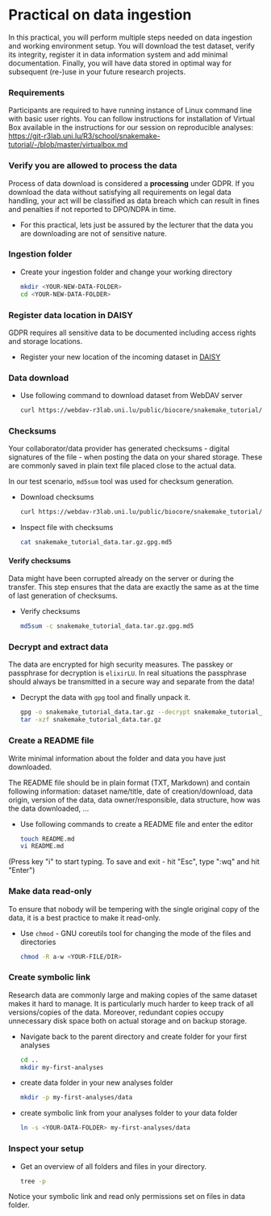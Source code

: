 # Practical on data ingestion

In this practical, you will perform multiple steps needed on data ingestion and working environment setup. You will download the test dataset, verify its integrity, register it in data information system and add minimal documentation. Finally, you will have data stored in optimal way for subsequent (re-)use in your future research projects.

### Requirements

Participants are required to have running instance of Linux command line with basic user rights.
You can follow instructions for installation of Virtual Box available in the instructions for our session on reproducible analyses:
https://git-r3lab.uni.lu/R3/school/snakemake-tutorial/-/blob/master/virtualbox.md

### Verify you are allowed to process the data

Process of data download is considered a **processing** under GDPR. If you download the data without satisfying all requirements on legal data handling, your act will be classified as data breach which can result in fines and penalties if not reported to DPO/NDPA in time.

* For this practical, lets just be assured by the lecturer that the data you are downloading are not of sensitive nature.

### Ingestion folder

* Create your ingestion folder and change your working directory

  ```bash
  mkdir <YOUR-NEW-DATA-FOLDER>
  cd <YOUR-NEW-DATA-FOLDER>
  ```

### Register data location in DAISY

GDPR requires all sensitive data to be documented including access rights and storage locations.

* Register your new location of the incoming dataset in [DAISY](https://daisy-demo.elixir-luxembourg.org/)

### Data download

* Use following command to download dataset from WebDAV server

  ```bash
  curl https://webdav-r3lab.uni.lu/public/biocore/snakemake_tutorial/snakemake_tutorial_data.tar.gz.gpg -o snakemake_tutorial_data.tar.gz.gpg
  ```

### Checksums

Your collaborator/data provider has generated checksums - digital signatures of the file - when posting the data on your shared storage. These are commonly saved in plain text file placed close to the actual data.

In our test scenario, `md5sum` tool was used for checksum generation.

* Download checksums

  ```bash
  curl https://webdav-r3lab.uni.lu/public/biocore/snakemake_tutorial/snakemake_tutorial_data.tar.gz.gpg.md5 -o snakemake_tutorial_data.tar.gz.gpg.md5
  ```

* Inspect file with checksums

  ```bash
  cat snakemake_tutorial_data.tar.gz.gpg.md5
  ```

#### Verify checksums

Data might have been corrupted already on the server or during the transfer. This step ensures that the data are exactly the same as at the time of last generation of checksums.

* Verify checksums

  ```bash
  md5sum -c snakemake_tutorial_data.tar.gz.gpg.md5
  ```

### Decrypt and extract data

The data are encrypted for high security measures. The passkey or passphrase for decryption is `elixirLU`. In real situations the passphrase should always be transmitted in a secure way and separate from the data!

* Decrypt the data with `gpg` tool and finally unpack it.

  ```bash
  gpg -o snakemake_tutorial_data.tar.gz --decrypt snakemake_tutorial_data.tar.gz.gpg
  tar -xzf snakemake_tutorial_data.tar.gz
  ```

### Create a README file

Write minimal information about the folder and data you have just downloaded.

The README file should be in plain format (TXT, Markdown) and contain following information: dataset name/title, date of creation/download, data origin, version of the data, data owner/responsible, data structure, how was the data downloaded, ...

* Use following commands to create a README file and enter the editor

  ```bash
  touch README.md
  vi README.md
  ```

(Press key "i" to start typing. To save and exit - hit "Esc", type ":wq" and hit "Enter")

### Make data read-only

To ensure that nobody will be tempering with the single original copy of the data, it is a best practice to make it read-only.

* Use `chmod` - GNU coreutils tool for changing the mode of the files and directories

  ```bash
  chmod -R a-w <YOUR-FILE/DIR>
  ```

### Create symbolic link

Research data are commonly large and making copies of the same dataset makes it hard to manage. It is particularly much harder to keep track of all versions/copies of the data. Moreover, redundant copies occupy unnecessary disk space both on actual storage and on backup storage.

* Navigate back to the parent directory and create folder for your first analyses

  ```bash
  cd ..
  mkdir my-first-analyses
  ```

* create data folder in your new analyses folder

  ```bash
  mkdir -p my-first-analyses/data
  ```

* create symbolic link from your analyses folder to your data folder

  ```bash
  ln -s <YOUR-DATA-FOLDER> my-first-analyses/data
  ```

### Inspect your setup

* Get an overview of all folders and files in your directory.

  ```bash
  tree -p
  ```

Notice your symbolic link and read only permissions set on files in data folder.
